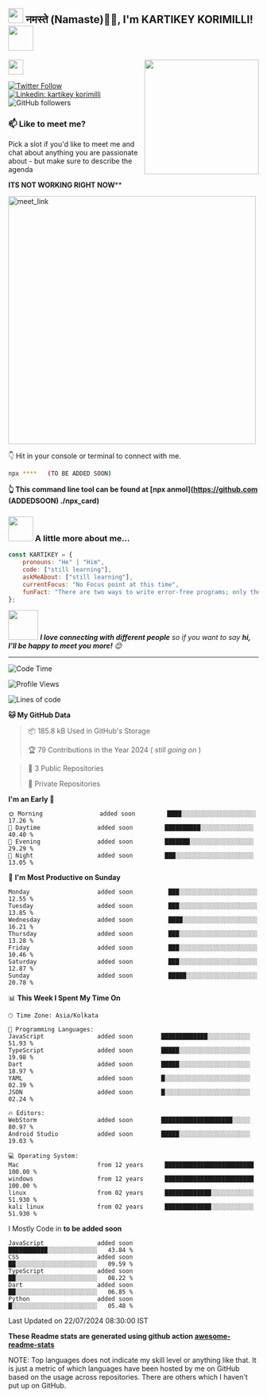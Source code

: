 <h2><img src="https://emojis.slackmojis.com/emojis/images/1531849430/4246/blob-sunglasses.gif?1531849430" width="30"/> नमस्ते (Namaste)🙏🏻, I'm KARTIKEY KORIMILLI! <img src="https://media.giphy.com/media/12oufCB0MyZ1Go/giphy.gif" width="50"></h2>
<img align='right' src="https://media.giphy.com/media/M9gbBd9nbDrOTu1Mqx/giphy.gif" width="230">

</a><img src="https://media.giphy.com/media/WUlplcMpOCEmTGBtBW/giphy.gif" width="30"> 
</em></p>

[![Twitter Follow](https://img.shields.io/twitter/follow/kartikeyzzz?label=Follow)](https://twitter.com/intent/follow?screen_name=kartikeyzzz)
[![Linkedin: kartikey korimilli](https://img.shields.io/badge/-kartikeykorimilli-blue?style=flat-square&logo=Linkedin&logoColor=white&link=https://www.linkedin.com/in/kartikey-k-a6aa6a308/)](https://www.linkedin.com/in/kartikey-k-a6aa6a308/)
![GitHub followers](https://img.shields.io/github/followers/kartikeyzz?label=Follow&style=social)

### 📫 Like to meet me?

Pick a slot if you'd like to meet me and chat about anything you are passionate about - but make sure to describe the agenda

******ITS NOT WORKING RIGHT NOW********

<a href="https://calendly.com/kartikeyzz/30min" target="_blank"><img width="498" alt="meet_link" src="https://user-images.githubusercontent.com/15426564/144297439-f530f383-e73e-41e0-9914-a9b7d3f432e5.png"></a>

👇 Hit in your console or terminal to connect with me.

```bash
npx ****   (TO BE ADDED SOON)
```
**👆 This command line tool can be found at [npx anmol](https://github.com (ADDEDSOON)   ./npx_card)**

### <img src="https://media.giphy.com/media/VgCDAzcKvsR6OM0uWg/giphy.gif" width="50"> A little more about me...  

```javascript
const KARTIKEY = {
    pronouns: "He" | "Him",
    code: ["still learning"],
    askMeAbout: ["still learning"],
    currentFocus: "No Focus point at this time",
    funFact: "There are two ways to write error-free programs; only the third one works"
};
```

<img src="https://media.giphy.com/media/LnQjpWaON8nhr21vNW/giphy.gif" width="60"> <em><b>I love connecting with different people</b> so if you want to say <b>hi, I'll be happy to meet you more!</b> 😊</em>

---
<!--START_SECTION:waka-->
![Code Time](http://img.shields.io/badge/Code%20Time-2%2C94%20hrs%2038%20mins-blue)

![Profile Views](http://img.shields.io/badge/Profile%20Views-132-blue)

![Lines of code](https://img.shields.io/badge/From%20Hello%20World%20I%27ve%20Written-4%20lakh%20lines%20of%20code-blue)

**🐱 My GitHub Data** 

> 📦 185.8 kB Used in GitHub's Storage 
 > 
> 🏆 79 Contributions in the Year 2024 ( *still going on* )
 
> 📜 3 Public Repositories 
 > 
> 🔑  Private Repositories 
 > 
**I'm an Early 🐤** 

```text
🌞 Morning                added soon         ████░░░░░░░░░░░░░░░░░░░░░   17.26 % 
🌆 Daytime                added soon         ██████████░░░░░░░░░░░░░░░   40.40 % 
🌃 Evening                added soon         ███████░░░░░░░░░░░░░░░░░░   29.29 % 
🌙 Night                  added soon         ███░░░░░░░░░░░░░░░░░░░░░░   13.05 % 
```
📅 **I'm Most Productive on Sunday** 

```text
Monday                   added soon          ███░░░░░░░░░░░░░░░░░░░░░░   12.55 % 
Tuesday                  added soon          ███░░░░░░░░░░░░░░░░░░░░░░   13.85 % 
Wednesday                added soon          ████░░░░░░░░░░░░░░░░░░░░░   16.21 % 
Thursday                 added soon          ███░░░░░░░░░░░░░░░░░░░░░░   13.28 % 
Friday                   added soon          ███░░░░░░░░░░░░░░░░░░░░░░   10.46 % 
Saturday                 added soon          ███░░░░░░░░░░░░░░░░░░░░░░   12.87 % 
Sunday                   added soon          █████░░░░░░░░░░░░░░░░░░░░   20.78 % 
```


📊 **This Week I Spent My Time On** 

```text
🕑︎ Time Zone: Asia/Kolkata

💬 Programming Languages: 
JavaScript               added soon        █████████████░░░░░░░░░░░░   51.93 % 
TypeScript               added soon        █████░░░░░░░░░░░░░░░░░░░░   19.98 % 
Dart                     added soon        █████░░░░░░░░░░░░░░░░░░░░   18.97 % 
YAML                     added soon        █░░░░░░░░░░░░░░░░░░░░░░░░   02.39 % 
JSON                     added soon        █░░░░░░░░░░░░░░░░░░░░░░░░   02.24 % 

🔥 Editors: 
WebStorm                 added soon        ████████████████████░░░░░   80.97 % 
Android Studio           added soon        █████░░░░░░░░░░░░░░░░░░░░   19.03 % 

💻 Operating System: 
Mac                      from 12 years      █████████████████████████   100.00 %
windows                  from 12 years      █████████████████████████   100.00 %
linux                    from 02 years      █████████████░░░░░░░░░░░░   51.930 %
kali linux               from 02 years      █████████████░░░░░░░░░░░░   51.930 %
```

I Mostly Code in **to be added soon** 

```text
JavaScript               added soon            ███████████░░░░░░░░░░░░░░   43.84 % 
CSS                      added soon            ██░░░░░░░░░░░░░░░░░░░░░░░   09.59 % 
TypeScript               added soon            ██░░░░░░░░░░░░░░░░░░░░░░░   08.22 % 
Dart                     added soon            ██░░░░░░░░░░░░░░░░░░░░░░░   06.85 % 
Python                   added soon            █░░░░░░░░░░░░░░░░░░░░░░░░   05.48 % 
```




 Last Updated on 22/07/2024 08:30:00 IST
<!--END_SECTION:waka-->

**These Readme stats are generated using github action [awesome-readme-stats](https://github.com/anmol098/waka-readme-stats)**

NOTE: Top languages does not indicate my skill level or anything like that. It is just a metric of which languages have been hosted by me on GitHub based on the usage across repositories. There are others which I haven't put up on GitHub.
